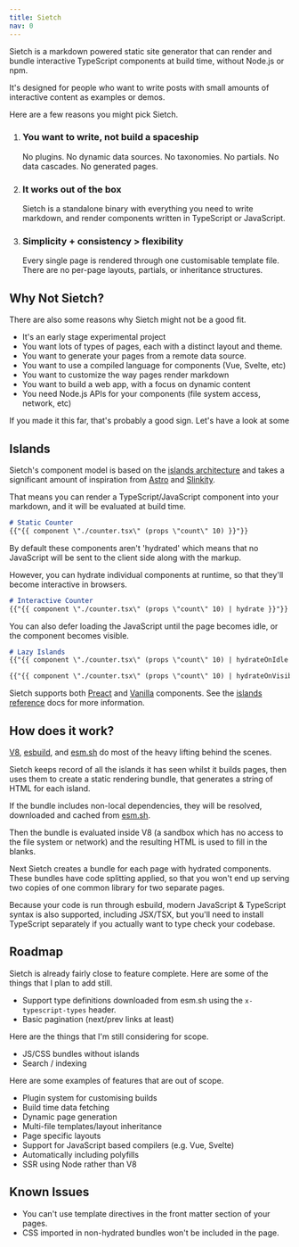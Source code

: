```yaml
---
title: Sietch
nav: 0
---
```


Sietch is a markdown powered static site generator that can render and bundle interactive TypeScript components at build time, without Node.js or npm.

It's designed for people who want to write posts with small amounts of interactive content as examples or demos.

Here are a few reasons you might pick Sietch.

1. ### You want to write, not build a spaceship
    No plugins. No dynamic data sources. No taxonomies. No partials. No data cascades. No generated pages.
2. ### It works out of the box
    Sietch is a standalone binary with everything you need to write markdown, and render components written in TypeScript or JavaScript.
3. ### Simplicity + consistency > flexibility
    Every single page is rendered through one customisable template file. There are no per-page layouts, partials, or inheritance structures.

## Why Not Sietch?
There are also some reasons why Sietch might not be a good fit.
- It's an early stage experimental project
- You want lots of types of pages, each with a distinct layout and theme.
- You want to generate your pages from a remote data source.
- You want to use a compiled language for components (Vue, Svelte, etc)
- You want to customize the way pages render markdown
- You want to build a web app, with a focus on dynamic content
- You need Node.js APIs for your components (file system access, network, etc)

If you made it this far, that's probably a good sign. Let's have a look at some

## Islands
Sietch's component model is based on the [islands architecture](https://jasonformat.com/islands-architecture/) and takes a significant amount of inspiration from [Astro](https://astro.build/) and [Slinkity](https://slinkity.dev/).

That means you can render a TypeScript/JavaScript component into your markdown, and it will be evaluated at build time.

```md
# Static Counter
{{"{{ component \"./counter.tsx\" (props \"count\" 10) }}"}}
```

By default these components aren't 'hydrated' which means that no JavaScript will be sent to the client side along with the markup.

However, you can hydrate individual components at runtime, so that they'll become interactive in browsers.

```md
# Interactive Counter
{{"{{ component \"./counter.tsx\" (props \"count\" 10) | hydrate }}"}}
```

You can also defer loading the JavaScript until the page becomes idle, or the component becomes visible.

```md
# Lazy Islands
{{"{{ component \"./counter.tsx\" (props \"count\" 10) | hydrateOnIdle }}"}}

{{"{{ component \"./counter.tsx\" (props \"count\" 10) | hydrateOnVisible }}"}}
```

Sietch supports both [Preact](https://preactjs.com/) and [Vanilla](http://localhost:8000/reference/islands.html#vanilla) components. See the [islands reference](./reference/islands.md) docs for more information.

## How does it work?
[V8](https://v8.dev/), [esbuild](https://esbuild.github.io/), and [esm.sh](https://esm.sh/) do most of the heavy lifting behind the scenes.

Sietch keeps record of all the islands it has seen whilst it builds pages, then uses them to create a static rendering bundle, that generates a string of HTML for each island.

If the bundle includes non-local dependencies, they will be resolved, downloaded and cached from [esm.sh](https://esm.sh).

Then the bundle is evaluated inside V8 (a sandbox which has no access to the file system or network) and the resulting HTML is used to fill in the blanks.

Next Sietch creates a bundle for each page with hydrated components. These bundles have code splitting applied, so that you won't end up serving two copies of one common library for two separate pages.

Because your code is run through esbuild, modern JavaScript & TypeScript syntax is also supported, including JSX/TSX, but you'll need to install TypeScript separately if you actually want to type check your codebase.

## Roadmap
Sietch is already fairly close to feature complete. Here are some of the things that I plan to add still.

- Support type definitions downloaded from esm.sh using the `x-typescript-types` header.
- Basic pagination (next/prev links at least)

Here are the things that I'm still considering for scope.
- JS/CSS bundles without islands
- Search / indexing

Here are some examples of features that are out of scope.
- Plugin system for customising builds
- Build time data fetching
- Dynamic page generation
- Multi-file templates/layout inheritance
- Page specific layouts
- Support for JavaScript based compilers (e.g. Vue, Svelte)
- Automatically including polyfills
- SSR using Node rather than V8

## Known Issues
- You can't use template directives in the front matter section of your pages.
- CSS imported in non-hydrated bundles won't be included in the page.
